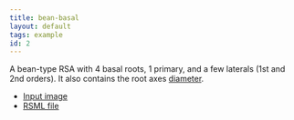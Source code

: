 ```yaml
---
title: bean-basal
layout: default
tags: example
id: 2
---
```


A bean-type RSA with 4 basal roots, 1 primary, and a few laterals (1st and 2nd orders). It also contains the root axes [diameter][].

  - [Input image](/images/examples/bean-basal.png)
  - [RSML file](/images/examples/bean-basal.rsml)
  
[diameter]: /format/thesaurus#diameter
[parent-node]: /format/thesaurus#parent-node-root
[annotations]: /format/scene#annotations

